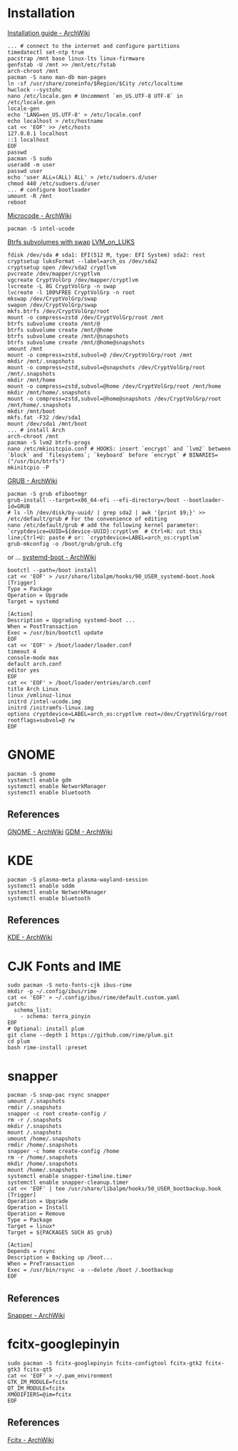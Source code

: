 # Installation
[Installation guide - ArchWiki](https://web.archive.org/web/20200107092239/https://wiki.archlinux.org/index.php/Installation_guide)
```
... # connect to the internet and configure partitions
timedatectl set-ntp true
pacstrap /mnt base linux-lts linux-firmware
genfstab -U /mnt >> /mnt/etc/fstab
arch-chroot /mnt
pacman -S nano man-db man-pages
ln -sf /usr/share/zoneinfo/$Region/$City /etc/localtime
hwclock --systohc
nano /etc/locale.gen # Uncomment `en_US.UTF-8 UTF-8` in /etc/locale.gen
locale-gen
echo 'LANG=en_US.UTF-8' > /etc/locale.conf
echo localhost > /etc/hostname
cat << 'EOF' >> /etc/hosts
127.0.0.1 localhost
::1 localhost
EOF
passwd
pacman -S sudo
useradd -m user
passwd user
echo 'user ALL=(ALL) ALL' > /etc/sudoers.d/user
chmod 440 /etc/sudoers.d/user
... # configure bootloader
umount -R /mnt
reboot
```
[Microcode - ArchWiki](https://web.archive.org/web/20200107093945/https://wiki.archlinux.org/index.php/Microcode)
```
pacman -S intel-ucode
```
[Btrfs subvolumes with swap](https://web.archive.org/web/20200107092204/https://wiki.archlinux.org/index.php/Dm-crypt/Encrypting_an_entire_system#Btrfs_subvolumes_with_swap)
[LVM_on_LUKS](https://web.archive.org/web/20200107092204/https://wiki.archlinux.org/index.php/Dm-crypt/Encrypting_an_entire_system#LVM_on_LUKS)
```
fdisk /dev/sda # sda1: EFI(512 M, type: EFI System) sda2: rest
cryptsetup luksFormat --label=arch_os /dev/sda2
cryptsetup open /dev/sda2 cryptlvm
pvcreate /dev/mapper/cryptlvm
vgcreate CryptVolGrp /dev/mapper/cryptlvm
lvcreate -L 8G CryptVolGrp -n swap
lvcreate -l 100%FREE CryptVolGrp -n root
mkswap /dev/CryptVolGrp/swap
swapon /dev/CryptVolGrp/swap
mkfs.btrfs /dev/CryptVolGrp/root
mount -o compress=zstd /dev/CryptVolGrp/root /mnt
btrfs subvolume create /mnt/@
btrfs subvolume create /mnt/@home
btrfs subvolume create /mnt/@snapshots
btrfs subvolume create /mnt/@home@snapshots
umount /mnt
mount -o compress=zstd,subvol=@ /dev/CryptVolGrp/root /mnt
mkdir /mnt/.snapshots
mount -o compress=zstd,subvol=@snapshots /dev/CryptVolGrp/root /mnt/.snapshots
mkdir /mnt/home
mount -o compress=zstd,subvol=@home /dev/CryptVolGrp/root /mnt/home
mkdir /mnt/home/.snapshots
mount -o compress=zstd,subvol=@home@snapshots /dev/CryptVolGrp/root /mnt/home/.snapshots
mkdir /mnt/boot
mkfs.fat -F32 /dev/sda1
mount /dev/sda1 /mnt/boot
... # install Arch
arch-chroot /mnt
pacman -S lvm2 btrfs-progs
nano /etc/mkinitcpio.conf # HOOKS: insert `encrypt` and `lvm2` between `block` and `filesystems`; `keyboard` before `encrypt` # BINARIES=("/usr/bin/btrfs")
mkinitcpio -P
```
[GRUB - ArchWiki](https://web.archive.org/web/20200107094103/https://wiki.archlinux.org/index.php/GRUB)
```
pacman -S grub efibootmgr
grub-install --target=x86_64-efi --efi-directory=/boot --bootloader-id=GRUB
# ls -lh /dev/disk/by-uuid/ | grep sda2 | awk '{print $9;}' >> /etc/default/grub # For the convenience of editing
nano /etc/default/grub # add the following kernel parameter: `cryptdevice=UUID=${device-UUID}:cryptlvm` # Ctrl+K: cut this line;Ctrl+U: paste # or: `cryptdevice=LABEL=arch_os:cryptlvm`
grub-mkconfig -o /boot/grub/grub.cfg
```
or ...
[systemd-boot - ArchWiki](https://web.archive.org/web/20200411100519/https://wiki.archlinux.org/index.php/Systemd-boot)
```
bootctl --path=/boot install
cat << 'EOF' > /usr/share/libalpm/hooks/90_USER_systemd-boot.hook
[Trigger]
Type = Package
Operation = Upgrade
Target = systemd

[Action]
Description = Upgrading systemd-boot ...
When = PostTransaction
Exec = /usr/bin/bootctl update
EOF
cat << 'EOF' > /boot/loader/loader.conf
timeout 4
console-mode max
default arch.conf
editor yes
EOF
cat << 'EOF' > /boot/loader/entries/arch.conf
title Arch Linux
linux /vmlinuz-linux
initrd /intel-ucode.img
initrd /initramfs-linux.img
options cryptdevice=LABEL=arch_os:cryptlvm root=/dev/CryptVolGrp/root rootflags=subvol=@ rw
EOF
```

# GNOME

```
pacman -S gnome
systemctl enable gdm
systemctl enable NetworkManager
systemctl enable bluetooth
```

## References

[GNOME - ArchWiki](https://web.archive.org/web/20200107092532/https://wiki.archlinux.org/index.php/GNOME)
[GDM - ArchWiki](https://web.archive.org/web/20200107092753/https://wiki.archlinux.org/index.php/GDM)

# KDE

```
pacman -S plasma-meta plasma-wayland-session
systemctl enable sddm
systemctl enable NetworkManager
systemctl enable bluetooth
```

## References

[KDE - ArchWiki](https://web.archive.org/web/20200418061958/https://wiki.archlinux.org/index.php/KDE)

# CJK Fonts and IME

```
sudo pacman -S noto-fonts-cjk ibus-rime
mkdir -p ~/.config/ibus/rime
cat << 'EOF' > ~/.config/ibus/rime/default.custom.yaml
patch:
  schema_list:
    - schema: terra_pinyin
EOF
# Optional: install plum
git clone --depth 1 https://github.com/rime/plum.git
cd plum
bash rime-install :preset
```

# snapper
```
pacman -S snap-pac rsync snapper
umount /.snapshots
rmdir /.snapshots
snapper -c root create-config /
rm -r /.snapshots
mkdir /.snapshots
mount /.snapshots
umount /home/.snapshots
rmdir /home/.snapshots
snapper -c home create-config /home
rm -r /home/.snapshots
mkdir /home/.snapshots
mount /home/.snapshots
systemctl enable snapper-timeline.timer
systemctl enable snapper-cleanup.timer
cat << 'EOF' | tee /usr/share/libalpm/hooks/50_USER_bootbackup.hook
[Trigger]
Operation = Upgrade
Operation = Install
Operation = Remove
Type = Package
Target = linux*
Target = ${PACKAGES SUCH AS grub}

[Action]
Depends = rsync
Description = Backing up /boot...
When = PreTransaction
Exec = /usr/bin/rsync -a --delete /boot /.bootbackup
EOF
```

## References

[Snapper - ArchWiki](https://web.archive.org/web/20200107091522/https://wiki.archlinux.org/index.php/Snapper)


# fcitx-googlepinyin

```
sudo pacman -S fcitx-googlepinyin fcitx-configtool fcitx-gtk2 fcitx-gtk3 fcitx-qt5
cat << 'EOF' > ~/.pam_environment
GTK_IM_MODULE=fcitx
QT_IM_MODULE=fcitx
XMODIFIERS=@im=fcitx
EOF
```

## References

[Fcitx - ArchWiki](http://web.archive.org/web/20200119051506/https://wiki.archlinux.org/index.php/fcitx)
